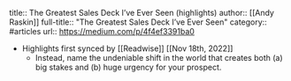 title:: The Greatest Sales Deck I’ve Ever Seen (highlights)
author:: [[Andy Raskin]]
full-title:: "The Greatest Sales Deck I’ve Ever Seen"
category:: #articles
url:: https://medium.com/p/4f4ef3391ba0

- Highlights first synced by [[Readwise]] [[Nov 18th, 2022]]
	- Instead, name the undeniable shift in the world that creates both (a) big stakes and (b) huge urgency for your prospect.
